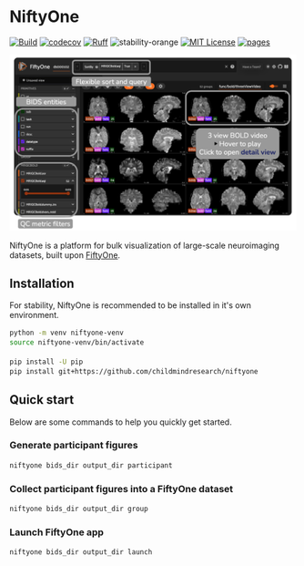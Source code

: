 # NiftyOne

[![Build](https://github.com/childmindresearch/niftyone/actions/workflows/test.yaml/badge.svg?branch=main)](https://github.com/childmindresearch/niftyone/actions/workflows/test.yaml?query=branch%3Amain)
[![codecov](https://codecov.io/gh/childmindresearch/niftyone/branch/main/graph/badge.svg?token=22HWWFWPW5)](https://codecov.io/gh/childmindresearch/niftyone)
[![Ruff](https://img.shields.io/endpoint?url=https://raw.githubusercontent.com/astral-sh/ruff/main/assets/badge/v2.json)](https://github.com/astral-sh/ruff)
![stability-orange](https://img.shields.io/badge/stability-experimental-orange.svg)
[![MIT License](https://img.shields.io/badge/license-MIT-blue.svg)](https://github.com/childmindresearch/niftyone/blob/main/LICENSE)
[![pages](https://img.shields.io/badge/api-docs-blue)](https://childmindresearch.github.io/niftyone)

![NiftyOne Mosaic](.github/static/niftyone_mosaic_view.png)

NiftyOne is a platform for bulk visualization of large-scale neuroimaging datasets, built upon [FiftyOne](https://docs.voxel51.com/).

## Installation

For stability, NiftyOne is recommended to be installed in it's own environment.

```bash
python -m venv niftyone-venv
source niftyone-venv/bin/activate

pip install -U pip
pip install git+https://github.com/childmindresearch/niftyone
```

## Quick start

Below are some commands to help you quickly get started.

### Generate participant figures

```bash
niftyone bids_dir output_dir participant
```

### Collect participant figures into a FiftyOne dataset

```bash
niftyone bids_dir output_dir group
```

### Launch FiftyOne app

```bash
niftyone bids_dir output_dir launch
```
